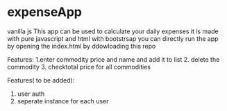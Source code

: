 # expenseApp
vanilla js
This app can be used to calculate your daily expenses
it is made with pure javascript and html with bootstrsap
you can directly run the app by opening the index.html by ddowloading this repo


Features:
1.enter commodity price and name and add it to list
2. delete the commodity
3. checktotal price for all commodities

Features( to be added):
1. user auth
2. seperate instance for each user
